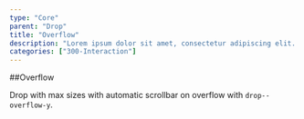 ```yaml
---
type: "Core"
parent: "Drop"
title: "Overflow"
description: "Lorem ipsum dolor sit amet, consectetur adipiscing elit. Nunc tempus laoreet leo sit amet iaculis."
categories: ["300-Interaction"]
---
```


##Overflow

Drop with max sizes with automatic scrollbar on overflow with `drop--overflow-y`.

<demo>
  <demovanilla src="demos/inline/demos/drop/overflow">
  </demovanilla>
</demo>
